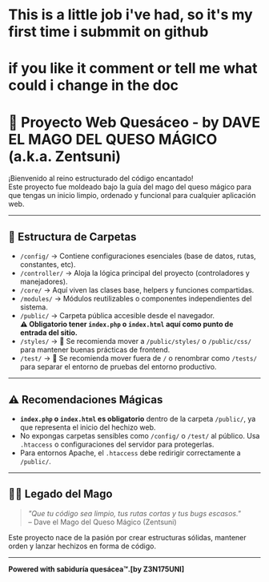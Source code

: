 # This is a little job i've had, so it's my first time i submmit on github
# if you like it comment or tell me what could i change in the doc

# 🧀 Proyecto Web Quesáceo - by DAVE EL MAGO DEL QUESO MÁGICO (a.k.a. Zentsuni)

¡Bienvenido al reino estructurado del código encantado!  
Este proyecto fue moldeado bajo la guía del mago del queso mágico para que tengas un inicio limpio, ordenado y funcional para cualquier aplicación web.

---

## 📂 Estructura de Carpetas

- `/config/` → Contiene configuraciones esenciales (base de datos, rutas, constantes, etc).
- `/controller/` → Aloja la lógica principal del proyecto (controladores y manejadores).
- `/core/` → Aquí viven las clases base, helpers y funciones compartidas.
- `/modules/` → Módulos reutilizables o componentes independientes del sistema.
- `/public/` → Carpeta pública accesible desde el navegador.  
  **⚠️ Obligatorio tener `index.php` o `index.html` aquí como punto de entrada del sitio.**
- `/styles/` → 🚨 Se recomienda mover a `/public/styles/` o `/public/css/` para mantener buenas prácticas de frontend.
- `/test/` → 🚨 Se recomienda mover fuera de `/` o renombrar como `/tests/` para separar el entorno de pruebas del entorno productivo.

---

## ⚠️ Recomendaciones Mágicas

- **`index.php` o `index.html` es obligatorio** dentro de la carpeta `/public/`, ya que representa el inicio del hechizo web.
- No expongas carpetas sensibles como `/config/` o `/test/` al público. Usa `.htaccess` o configuraciones del servidor para protegerlas.
- Para entornos Apache, el `.htaccess` debe redirigir correctamente a `/public/`.

---

## 🧙‍♂️ Legado del Mago

> _"Que tu código sea limpio, tus rutas cortas y tus bugs escasos."_  
> – Dave el Mago del Queso Mágico (Zentsuni)

Este proyecto nace de la pasión por crear estructuras sólidas, mantener orden y lanzar hechizos en forma de código.

---

**Powered with sabiduría quesácea™.[by Z3N175UNI]**

